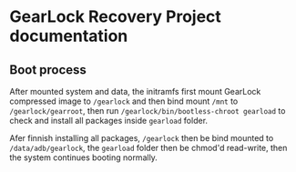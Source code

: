 # GearLock Recovery Project documentation

## Boot process

After mounted system and data, the initramfs first mount GearLock compressed
image to `/gearlock` and then bind mount `/mnt` to `/gearlock/gearroot`, then run
`/gearlock/bin/bootless-chroot gearload` to check and install all packages inside
`gearload` folder.

Afer finnish installing all packages, `/gearlock` then be bind mounted to
`/data/adb/gearlock`, the `gearload` folder then be chmod\'d read-write, then the system
continues booting normally.

